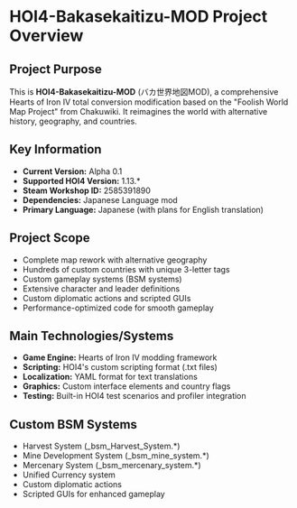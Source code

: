 # HOI4-Bakasekaitizu-MOD Project Overview

## Project Purpose
This is **HOI4-Bakasekaitizu-MOD** (バカ世界地図MOD), a comprehensive Hearts of Iron IV total conversion modification based on the "Foolish World Map Project" from Chakuwiki. It reimagines the world with alternative history, geography, and countries.

## Key Information
- **Current Version:** Alpha 0.1
- **Supported HOI4 Version:** 1.13.*
- **Steam Workshop ID:** 2585391890
- **Dependencies:** Japanese Language mod
- **Primary Language:** Japanese (with plans for English translation)

## Project Scope
- Complete map rework with alternative geography
- Hundreds of custom countries with unique 3-letter tags
- Custom gameplay systems (BSM systems)
- Extensive character and leader definitions
- Custom diplomatic actions and scripted GUIs
- Performance-optimized code for smooth gameplay

## Main Technologies/Systems
- **Game Engine:** Hearts of Iron IV modding framework
- **Scripting:** HOI4's custom scripting format (.txt files)
- **Localization:** YAML format for text translations
- **Graphics:** Custom interface elements and country flags
- **Testing:** Built-in HOI4 test scenarios and profiler integration

## Custom BSM Systems
- Harvest System (_bsm_Harvest_System.*)
- Mine Development System (_bsm_mine_system.*)
- Mercenary System (_bsm_mercenary_system.*)
- Unified Currency system
- Custom diplomatic actions
- Scripted GUIs for enhanced gameplay
